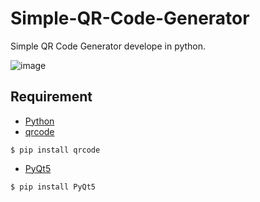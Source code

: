 # Simple-QR-Code-Generator
Simple QR Code Generator develope in python.

![image](https://github.com/yialexlee/yialexlee.github.io/blob/master/images/work/work7.png)

## Requirement
* [Python](https://www.python.org/downloads/release/python-390/)
* [qrcode](https://pypi.org/project/qrcode/)
```
$ pip install qrcode
```
* [PyQt5](https://pypi.org/project/PyQt5/)
```
$ pip install PyQt5
```
